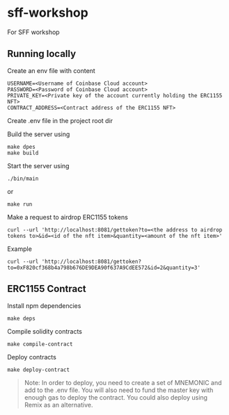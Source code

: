 # sff-workshop
For SFF workshop

## Running locally
Create an env file with content

```
USERNAME=<Username of Coinbase Cloud account>
PASSWORD=<Password of Coinbase Cloud account>
PRIVATE_KEY=<Private key of the account currently holding the ERC1155 NFT>
CONTRACT_ADDRESS=<Contract address of the ERC1155 NFT>
```

Create .env file in the project root dir

Build the server using

```
make dpes
make build
```

Start the server using
```
./bin/main 
```
or
```
make run
```

Make a request to airdrop ERC1155 tokens
```
curl --url 'http://localhost:8081/gettoken?to=<the address to airdrop tokens to>&id=<id of the nft item>&quantity=<amount of the nft item>'
```
Example
```
curl --url 'http://localhost:8081/gettoken?to=0xF820cf368b4a798b676DE9DEA90f637A9CdEE572&id=2&quantity=3'
```

## ERC1155 Contract

Install npm dependencies
```
make deps
```

Compile solidity contracts
```
make compile-contract
```

Deploy contracts
```
make deploy-contract
```

> Note: 
In order to deploy, you need to create a set of MNEMONIC and add to the .env file. You will also need to fund the master key with enough gas to deploy the contract.
You could also deploy using Remix as an alternative.
